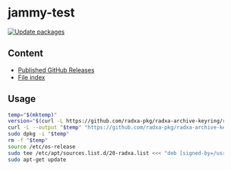 # jammy-test

[![Update packages](https://github.com/radxa-repo/jammy-test/actions/workflows/update.yaml/badge.svg)](https://github.com/radxa-repo/jammy-test/actions/workflows/update.yaml)

## Content

* [Published GitHub Releases](pkgs.json)
* [File index](files.list)

## Usage

```bash
temp="$(mktemp)"
version="$(curl -L https://github.com/radxa-pkg/radxa-archive-keyring/releases/latest/download/VERSION)"
curl -L --output "$temp" "https://github.com/radxa-pkg/radxa-archive-keyring/releases/latest/download/radxa-archive-keyring_${version}_all.deb"
sudo dpkg -i "$temp"
rm -f "$temp"
source /etc/os-release
sudo tee /etc/apt/sources.list.d/20-radxa.list <<< "deb [signed-by=/usr/share/keyrings/radxa-archive-keyring.gpg] https://radxa-repo.github.io/jammy-test/ $VERSION_CODENAME main"
sudo apt-get update
```
